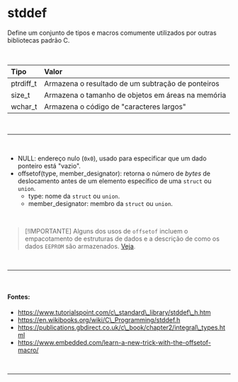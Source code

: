 # stddef
Define um conjunto de tipos e macros comumente utilizados por outras bibliotecas padrão C.

<br>

| Tipo       | Valor                                             |
| :--        | :--                                               |
| ptrdiff\_t | Armazena o resultado de um subtração de ponteiros |
| size\_t    | Armazena o tamanho de objetos em áreas na memória |
| wchar\_t   | Armazena o código de "caracteres largos"          |

<br>
<hr>
<br>

* NULL: endereço nulo (`0x0`), usado para especificar que um dado ponteiro está "vazio".
* offsetof(type, member\_designator): retorna o número de *bytes* de deslocamento antes de um elemento específico de uma `struct` ou `union`.
	* type: nome da `struct` ou `union`.
	* member\_designator: membro da `struct` ou `union`.

<br>

> [!IMPORTANTE]
> Alguns dos usos de `offsetof` incluem o empacotamento de estruturas de dados e a descrição de como os dados `EEPROM` são armazenados. [Veja](https://www.embedded.com/learn-a-new-trick-with-the-offsetof-macro/ "Sobre 'offsetof'").

<br>
<hr>
<br>

#### Fontes:
* https://www.tutorialspoint.com/c\_standard\_library/stddef\_h.htm
* https://en.wikibooks.org/wiki/C\_Programming/stddef.h
* https://publications.gbdirect.co.uk/c\_book/chapter2/integral\_types.html
* https://www.embedded.com/learn-a-new-trick-with-the-offsetof-macro/

<br>
<hr>
